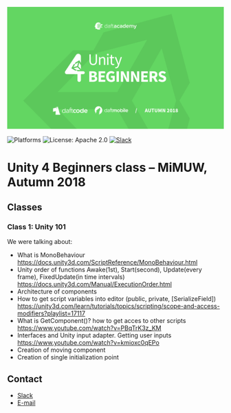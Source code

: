 [![Unity 4 Beginners Autumn 2018](unity.png)](https://github.com/DaftMobile/unity4beginners_autumn2018)

![Platforms](https://img.shields.io/badge/Platform-Unity-blue.svg?style=flat)
![License: Apache 2.0](https://img.shields.io/badge/License-Apache%202.0-blue.svg?style=flat)
[![Slack](https://img.shields.io/badge/slack-https://daftacademyunity.slack.com-brightgreen.svg)](https://daftacademyunity.slack.com/)


# Unity 4 Beginners class – MiMUW, Autumn 2018

## Classes

### Class 1: Unity 101

We were talking about:
- What is MonoBehaviour https://docs.unity3d.com/ScriptReference/MonoBehaviour.html
- Unity order of functions Awake(1st), Start(second), Update(every frame), FixedUpdate(in time intervals) https://docs.unity3d.com/Manual/ExecutionOrder.html
- Architecture of components
- How to get script variables into editor (public, private, [SerializeField])  https://unity3d.com/learn/tutorials/topics/scripting/scope-and-access-modifiers?playlist=17117
- What is GetComponent<Type>()? how to get acces to other scripts https://www.youtube.com/watch?v=PBqTrK3z_KM
- Interfaces and Unity input adapter. Getting user inputs https://www.youtube.com/watch?v=kmioxc0qEPo
- Creation of moving component
- Creation of single initialization point

## Contact

- [Slack](https://daftacademyunity.slack.com/)
- [E-mail](mailto:unity@daftacademy.pl)
